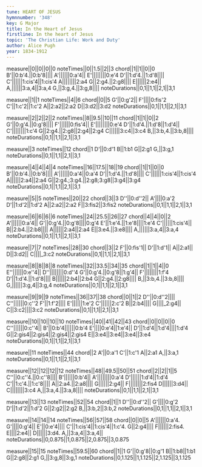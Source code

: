 ```yaml
---
tune: HEART OF JESUS
hymnnumber: '348'
key: G Major
title: In the Heart of Jesus
firstline: In the heart of Jesus
topic: 'The Christian Life: Work and Duty'
author: Alice Pugh
year: 1834-1912
---
```

measure||0||0||0||0
noteTimes||0||1.5||2||3
chord||1||1||0||0
B'||0:b'4.||0:b'8||||
A'||||||0:a'4||
E'||||||||0:e'4
D'||1:d'4.||1:d'8||||
C'||||||1:cis'4||1:cis'4
A||||||||2:a4
G||2:g4.||2:g8||||
E||||||2:e4||
A,||||||3:a,4||3:a,4
G,||3:g,4.||3:g,8||||
noteDurations||0,1||1,1||2,1||3,1

measure||1||1
noteTimes||4||6
chord||0||5
G'||0:g'2||
F'||||0:fis'2
C'||1:c'2||1:c'2
A||2:a2||2:a2
D||3:d2||3:d2
noteDurations||0,1||1,1||2,1||3,1

measure||2||2||2||2
noteTimes||8||9.5||10||11
chord||1||1||0||2
G'||0:g'4.||0:g'8||||
F'||||||0:fis'4||
E'||||||||0:e'4
D'||1:d'4.||1:d'8||1:d'4||
C'||||||||1:c'4
G||2:g4.||2:g8||2:g4||2:g4
C||||||3:c4||3:c4
B,||3:b,4.||3:b,8||||
noteDurations||0,1||1,1||2,1||3,1

measure||3
noteTimes||12
chord||1
D'||0:d'1
B||1:b1
G||2:g1
G,||3:g,1
noteDurations||0,1||1,1||2,1||3,1

measure||4||4||4||4
noteTimes||16||17.5||18||19
chord||1||1||0||0
B'||0:b'4.||0:b'8||||
A'||||||0:a'4||0:a'4
D'||1:d'4.||1:d'8||||
C'||||||1:cis'4||1:cis'4
A||||||2:a4||2:a4
G||2:g4.;3:g4.||2:g8;3:g8||3:g4||3:g4
noteDurations||0,1||1,1||2,1||3,1

measure||5||5
noteTimes||20||22
chord||3||3
D''||0:d''2||
A'||||0:a'2
D'||1:d'2||1:d'2
A||2:a2||2:a2
F||3:fis2||3:fis2
noteDurations||0,1||1,1||2,1||3,1

measure||6||6||6||6
noteTimes||24||25.5||26||27
chord||4||4||0||2
A'||||||0:a'4||
G'||0:g'4.||0:g'8||||0:g'4
E'||1:e'4.||1:e'8||||1:e'4
C'||||||1:cis'4||
B||2:b4.||2:b8||||
A||||||2:a4||2:a4
E||3:e4.||3:e8||||
A,||||||3:a,4||3:a,4
noteDurations||0,1||1,1||2,1||3,1

measure||7||7
noteTimes||28||30
chord||3||2
F'||0:fis'1||
D'||1:d'1||
A||2:a1||
D||3:d2||
C||||_3:c2
noteDurations||0,1||1,1||2,1||3,1

measure||8||8||8||8
noteTimes||32||33.5||34||35
chord||1||1||4||0
E''||||||0:e''4||
D''||||||||0:d''4
G'||0:g'4.||0:g'8||1:g'4||
F'||||||||1:f'4
D'||1:d'4.||1:d'8||||
B||||||2:b4||2:b4
G||2:g4.||2:g8||||
B,||3:b,4.||3:b,8||||
G,||||||3:g,4||3:g,4
noteDurations||0,1||1,1||2,1||3,1

measure||9||9||9
noteTimes||36||37||38
chord||0||1||2
D''||0:d''2||||
C''||||||0:c''2
F'||1:f'2||||
E'||||||1:e'2
C'||||||2:c'2
B||2:b4||||
G||||_2:g4||
C||3:c2||||3:c2
noteDurations||0,1||1,1||2,1||3,1

measure||10||10||10||10
noteTimes||40||41||42||43
chord||0||0||0||0
C''||||||0:c''4||
B'||0:b'4||||||0:b'4
E'||||0:e'4||1:e'4||
D'||1:d'4||1:d'4||||1:d'4
G||2:gis4||2:gis4||2:gis4||2:gis4
E||3:e4||3:e4||3:e4||3:e4
noteDurations||0,1||1,1||2,1||3,1

measure||11
noteTimes||44
chord||2
A'||0:a'1
C'||1:c'1
A||2:a1
A,||3:a,1
noteDurations||0,1||1,1||2,1||3,1

measure||12||12||12||12
noteTimes||48||49.5||50||51
chord||2||2||1||5
C''||0:c''4.||0:c''8||||
B'||||||0:b'4||
A'||||||||0:a'4
D'||||||1:d'4||1:d'4
C'||1:c'4.||1:c'8||||
A||2:a4.||2:a8||||
G||||||2:g4||
F||||||||2:fis4
D||||||3:d4||
C||||||||3:c4
A,||3:a,4.||3:a,8||||
noteDurations||0,1||1,1||2,1||3,1

measure||13||13
noteTimes||52||54
chord||1||1
D''||0:d''2||
G'||||0:g'2
D'||1:d'2||1:d'2
G||2:g2||2:g2
B,||3:b,2||3:b,2
noteDurations||0,1||1,1||2,1||3,1

measure||14||14||14
noteTimes||56||57||58
chord||0||0||5
A'||||||0:a'4.
G'||||0:g'4||
E'||0:e'4||||
C'||1:cis'4||1:cis'4||1:c'4.
G||2:g4||||
F||||||2:fis4.
E||||2:e4||
D||||||3:d4.
A,||3:a,4||3:a,4||
noteDurations||0,0.875||1,0.875||2,0.875||3,0.875

measure||15||15
noteTimes||59.5||60
chord||1||1
G'||0:g'8||0:g'1
B||1:b8||1:b1
G||2:g8||2:g1
G,||3:g,8||3:g,1
noteDurations||0,1.125||1,1.125||2,1.125||3,1.125

